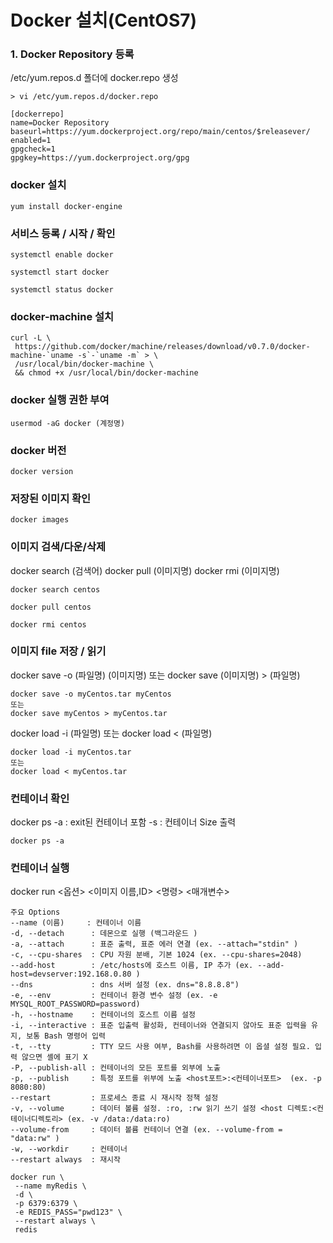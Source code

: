 # Docker 설치(CentOS7)

### 1. Docker Repository 등록

/etc/yum.repos.d 폴더에 docker.repo 생성
```
> vi /etc/yum.repos.d/docker.repo

[dockerrepo]
name=Docker Repository
baseurl=https://yum.dockerproject.org/repo/main/centos/$releasever/
enabled=1
gpgcheck=1
gpgkey=https://yum.dockerproject.org/gpg
```
### docker 설치
```
yum install docker-engine
```
### 서비스 등록 / 시작 / 확인
```
systemctl enable docker

systemctl start docker

systemctl status docker
```

### docker-machine 설치
```
curl -L \
 https://github.com/docker/machine/releases/download/v0.7.0/docker-machine-`uname -s`-`uname -m` > \
 /usr/local/bin/docker-machine \
 && chmod +x /usr/local/bin/docker-machine
```

### docker 실행 권한 부여
```
usermod -aG docker (계정명)
```

### docker 버전
```
docker version
```

### 저장된 이미지 확인
```
docker images
```

### 이미지 검색/다운/삭제
docker search (검색어)
docker pull (이미지명)
docker rmi (이미지명)

```
docker search centos

docker pull centos

docker rmi centos
```

### 이미지 file 저장 / 읽기
docker save -o (파일명) (이미지명)
또는
docker save (이미지명) > (파일명)
```
docker save -o myCentos.tar myCentos
또는
docker save myCentos > myCentos.tar
```
docker load -i (파일명)
또는
docker load < (파일명)
```
docker load -i myCentos.tar
또는
docker load < myCentos.tar
```

### 컨테이너 확인
docker ps
 -a : exit된 컨테이너 포함
 -s : 컨테이너 Size 출력
```
docker ps -a
```

### 컨테이너 실행
docker run <옵션> <이미지 이름,ID> <명령> <매개변수>
```
주요 Options
--name (이름)     : 컨테이너 이름
-d, --detach      : 데몬으로 실행 (백그라운드 )
-a, --attach      : 표준 출력, 표준 에러 연결 (ex. --attach="stdin" )
-c, --cpu-shares  : CPU 자원 분배, 기본 1024 (ex. --cpu-shares=2048)
--add-host        : /etc/hosts에 호스트 이름, IP 추가 (ex. --add-host=devserver:192.168.0.80 )
--dns             : dns 서버 설정 (ex. dns="8.8.8.8")
-e, --env         : 컨테이너 환경 변수 설정 (ex. -e MYSQL_ROOT_PASSWORD=password)
-h, --hostname    : 컨테이너의 호스트 이름 설정
-i, --interactive : 표준 입출력 활성화, 컨테이너와 연결되지 않아도 표준 입력을 유지, 보통 Bash 명령어 입력
-t, --tty         : TTY 모드 사용 여부, Bash를 사용하려면 이 옵셜 설정 필요. 입력 않으면 셸에 표기 X
-P, --publish-all : 컨테이너의 모든 포트를 외부에 노출
-p, --publish     : 특정 포트를 위부에 노출 <host포트>:<컨테이너포트>  (ex. -p 8080:80)
--restart         : 프로세스 종료 시 재시작 정책 설정
-v, --volume      : 데이터 볼륨 설정. :ro, :rw 읽기 쓰기 설정 <host 디렉토:<컨테이너디렉토리> (ex. -v /data:/data:ro)
--volume-from     : 데이터 볼륨 컨테이너 연결 (ex. --volume-from = "data:rw" )
-w, --workdir     : 컨테이너
--restart always  : 재시작
```
```
docker run \
 --name myRedis \
 -d \
 -p 6379:6379 \
 -e REDIS_PASS="pwd123" \
 --restart always \
 redis
```
 
